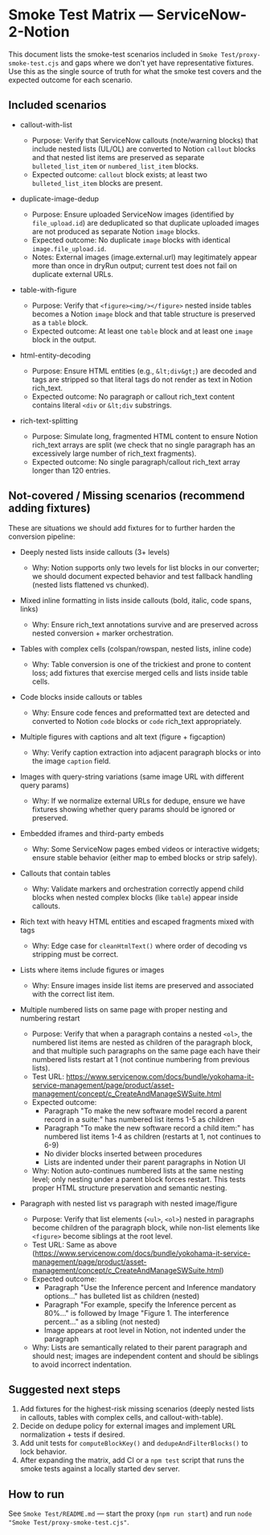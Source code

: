 # Smoke Test Matrix — ServiceNow-2-Notion

This document lists the smoke-test scenarios included in `Smoke Test/proxy-smoke-test.cjs` and gaps where we don't yet have representative fixtures. Use this as the single source of truth for what the smoke test covers and the expected outcome for each scenario.

## Included scenarios

- callout-with-list
  - Purpose: Verify that ServiceNow callouts (note/warning blocks) that include nested lists (UL/OL) are converted to Notion `callout` blocks and that nested list items are preserved as separate `bulleted_list_item` or `numbered_list_item` blocks.
  - Expected outcome: `callout` block exists; at least two `bulleted_list_item` blocks are present.

- duplicate-image-dedup
  - Purpose: Ensure uploaded ServiceNow images (identified by `file_upload.id`) are deduplicated so that duplicate uploaded images are not produced as separate Notion `image` blocks.
  - Expected outcome: No duplicate `image` blocks with identical `image.file_upload.id`.
  - Notes: External images (image.external.url) may legitimately appear more than once in dryRun output; current test does not fail on duplicate external URLs.

- table-with-figure
  - Purpose: Verify that `<figure><img/></figure>` nested inside tables becomes a Notion `image` block and that table structure is preserved as a `table` block.
  - Expected outcome: At least one `table` block and at least one `image` block in the output.

- html-entity-decoding
  - Purpose: Ensure HTML entities (e.g., `&lt;div&gt;`) are decoded and tags are stripped so that literal tags do not render as text in Notion rich_text.
  - Expected outcome: No paragraph or callout rich_text content contains literal `<div` or `&lt;div` substrings.

- rich-text-splitting
  - Purpose: Simulate long, fragmented HTML content to ensure Notion rich_text arrays are split (we check that no single paragraph has an excessively large number of rich_text fragments).
  - Expected outcome: No single paragraph/callout rich_text array longer than 120 entries.

## Not-covered / Missing scenarios (recommend adding fixtures)

These are situations we should add fixtures for to further harden the conversion pipeline:

- Deeply nested lists inside callouts (3+ levels)
  - Why: Notion supports only two levels for list blocks in our converter; we should document expected behavior and test fallback handling (nested lists flattened vs chunked).

- Mixed inline formatting in lists inside callouts (bold, italic, code spans, links)
  - Why: Ensure rich_text annotations survive and are preserved across nested conversion + marker orchestration.

- Tables with complex cells (colspan/rowspan, nested lists, inline code)
  - Why: Table conversion is one of the trickiest and prone to content loss; add fixtures that exercise merged cells and lists inside table cells.

- Code blocks inside callouts or tables
  - Why: Ensure code fences and preformatted text are detected and converted to Notion `code` blocks or `code` rich_text appropriately.

- Multiple figures with captions and alt text (figure + figcaption)
  - Why: Verify caption extraction into adjacent paragraph blocks or into the image `caption` field.

- Images with query-string variations (same image URL with different query params)
  - Why: If we normalize external URLs for dedupe, ensure we have fixtures showing whether query params should be ignored or preserved.

- Embedded iframes and third-party embeds
  - Why: Some ServiceNow pages embed videos or interactive widgets; ensure stable behavior (either map to embed blocks or strip safely).

- Callouts that contain tables
  - Why: Validate markers and orchestration correctly append child blocks when nested complex blocks (like `table`) appear inside callouts.

- Rich text with heavy HTML entities and escaped fragments mixed with tags
  - Why: Edge case for `cleanHtmlText()` where order of decoding vs stripping must be correct.

- Lists where items include figures or images
  - Why: Ensure images inside list items are preserved and associated with the correct list item.

- Multiple numbered lists on same page with proper nesting and numbering restart
  - Purpose: Verify that when a paragraph contains a nested `<ol>`, the numbered list items are nested as children of the paragraph block, and that multiple such paragraphs on the same page each have their numbered lists restart at 1 (not continue numbering from previous lists).
  - Test URL: https://www.servicenow.com/docs/bundle/yokohama-it-service-management/page/product/asset-management/concept/c_CreateAndManageSWSuite.html
  - Expected outcome: 
    - Paragraph "To make the new software model record a parent record in a suite:" has numbered list items 1-5 as children
    - Paragraph "To make the new software record a child item:" has numbered list items 1-4 as children (restarts at 1, not continues to 6-9)
    - No divider blocks inserted between procedures
    - Lists are indented under their parent paragraphs in Notion UI
  - Why: Notion auto-continues numbered lists at the same nesting level; only nesting under a parent block forces restart. This tests proper HTML structure preservation and semantic nesting.

- Paragraph with nested list vs paragraph with nested image/figure
  - Purpose: Verify that list elements (`<ul>`, `<ol>`) nested in paragraphs become children of the paragraph block, while non-list elements like `<figure>` become siblings at the root level.
  - Test URL: Same as above (https://www.servicenow.com/docs/bundle/yokohama-it-service-management/page/product/asset-management/concept/c_CreateAndManageSWSuite.html)
  - Expected outcome:
    - Paragraph "Use the Inference percent and Inference mandatory options..." has bulleted list as children (nested)
    - Paragraph "For example, specify the Inference percent as 80%..." is followed by Image "Figure 1. The interference percent..." as a sibling (not nested)
    - Image appears at root level in Notion, not indented under the paragraph
  - Why: Lists are semantically related to their parent paragraph and should nest; images are independent content and should be siblings to avoid incorrect indentation.

## Suggested next steps

1. Add fixtures for the highest-risk missing scenarios (deeply nested lists in callouts, tables with complex cells, and callout-with-table).
2. Decide on dedupe policy for external images and implement URL normalization + tests if desired.
3. Add unit tests for `computeBlockKey()` and `dedupeAndFilterBlocks()` to lock behavior.
4. After expanding the matrix, add CI or a `npm test` script that runs the smoke tests against a locally started dev server.

## How to run

See `Smoke Test/README.md` — start the proxy (`npm run start`) and run `node "Smoke Test/proxy-smoke-test.cjs"`.
